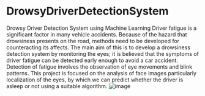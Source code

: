 # DrowsyDriverDetectionSystem
Drowsy Driver Detection System using Machine Learning
Driver fatigue is a significant factor in many vehicle accidents. Because of the hazard that drowsiness presents on the road, methods need to be developed for counteracting its affects. 
The main aim of this is to develop a drowsiness detection system by monitoring the eyes; it is believed that the symptoms of driver fatigue can be detected early enough to avoid a car accident. 
Detection of fatigue involves the observation of eye movements and blink patterns. 
This project is focused on the analysis of face images particularly localization of the eyes, by which we can predict whether the driver is asleep or not using a suitable algorithm.
![image](https://user-images.githubusercontent.com/98100330/218158918-8fd69c5c-3912-426d-a30a-88ecb5c41879.png)
